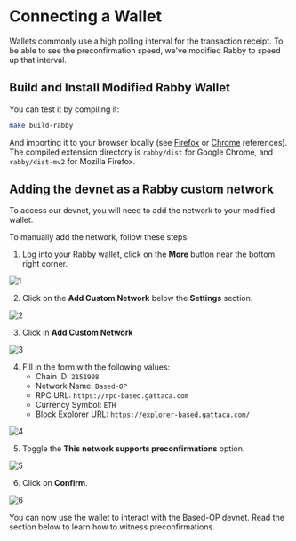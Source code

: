 # Connecting a Wallet

Wallets commonly use a high polling interval for the transaction receipt. To be able to see the preconfirmation speed, we've modified Rabby to speed up that interval.

## Build and Install Modified Rabby Wallet

You can test it by compiling it:

```sh
make build-rabby
```

And importing it to your browser locally (see [Firefox](https://extensionworkshop.com/documentation/develop/temporary-installation-in-firefox/) or [Chrome](https://developer.chrome.com/docs/extensions/get-started/tutorial/hello-world?hl=es-419#load-unpacked) references). The compiled extension directory is `rabby/dist` for Google Chrome, and `rabby/dist-mv2` for Mozilla Firefox.

## Adding the devnet as a Rabby custom network

To access our devnet, you will need to add the network to your modified wallet.

To manually add the network, follow these steps:

1. Log into your Rabby wallet, click on the **More** button near the bottom right corner.

![1](../../static/img/wallet_tutorial/step_1.png)

2. Click on the **Add Custom Network** below the **Settings** section.

![2](../../static/img/wallet_tutorial/step_2.png)

3. Click in **Add Custom Network**

![3](../../static/img/wallet_tutorial/step_3.png)

4. Fill in the form with the following values:
    - Chain ID: `2151908`
    - Network Name: `Based-OP`
    - RPC URL: `https://rpc-based.gattaca.com`
    - Currency Symbol: `ETH`
    - Block Explorer URL: `https://explorer-based.gattaca.com/`

![4](../../static/img/wallet_tutorial/step_4.png)

5. Toggle the **This network supports preconfirmations** option.

![5](../../static/img/wallet_tutorial/step_5.png)

6. Click on **Confirm**.

![6](../../static/img/wallet_tutorial/step_6.png)

You can now use the wallet to interact with the Based-OP devnet. Read the section below to learn how to witness preconfirmations.
